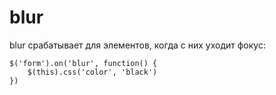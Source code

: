 # blur
blur срабатывает для элементов, когда с них уходит фокус:

    $('form').on('blur', function() {
        $(this).css('color', 'black')
    })

